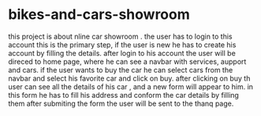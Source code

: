 # bikes-and-cars-showroom
this project is about nline car showroom .
the user has to login to this account this is the primary step, if the user is new he has to create his account by filling the details.
after login to his account the user will be direced to home page, where he can see a navbar with services, aupport and cars.
if the user wants to buy the car he can select cars from the navbar and select his favorite car and click on buy.
after clicking on buy th user can see all the details of his car , and a new form will appear to him.
in this form he has to fill his address and conform the car details by filling them
after submiting the form the user will be sent to the thanq page.
